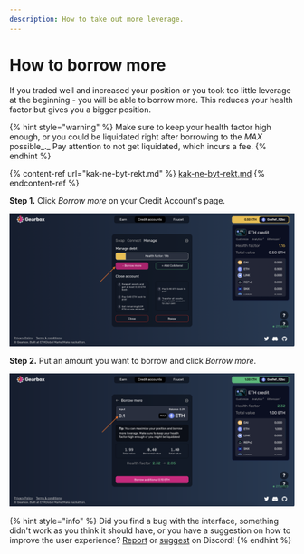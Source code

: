 ```yaml
---
description: How to take out more leverage.
---
```


# How to borrow more

If you traded well and increased your position or you took too little leverage at the beginning - you will be able to borrow more. This reduces your health factor but gives you a bigger position.

{% hint style="warning" %}
Make sure to keep your health factor high enough, or you could be liquidated right after borrowing to the _MAX_ possible_._ Pay attention to not get liquidated, which incurs a fee.
{% endhint %}

{% content-ref url="kak-ne-byt-rekt.md" %}
[kak-ne-byt-rekt.md](kak-ne-byt-rekt.md)
{% endcontent-ref %}

**Step 1.** Click _Borrow more_ on your Credit Account's page.

![](<../../.gitbook/assets/Screenshot 2021-10-17 at 14.30.38.png>)

**Step 2.** Put an amount you want to borrow and click _Borrow more_.

![](<../../.gitbook/assets/Screenshot 2021-10-17 at 14.34.46.png>)

{% hint style="info" %}
Did you find a bug with the interface, something didn't work as you think it should have, or you have a suggestion on how to improve the user experience? [Report](https://discord.gg/5YuHH9tvms) or [suggest](https://discord.gg/hF3QvX2vgt) on Discord!
{% endhint %}
